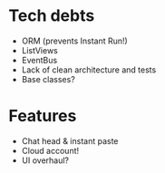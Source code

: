 # Tech debts

* ORM (prevents Instant Run!)
* ListViews
* EventBus
* Lack of clean architecture and tests
* Base classes?

# Features

* Chat head & instant paste
* Cloud account!
* UI overhaul?
